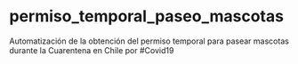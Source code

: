 # permiso_temporal_paseo_mascotas
Automatización de la obtención del permiso temporal para pasear mascotas durante la Cuarentena en Chile por #Covid19
